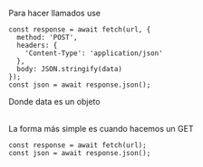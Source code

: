 Para hacer llamados use

```
const response = await fetch(url, {
  method: 'POST', 
  headers: {
    'Content-Type': 'application/json'
  },
  body: JSON.stringify(data)
});
const json = await response.json();
```
Donde data es un objeto</br></br>

La forma más simple es cuando hacemos un GET

```
const response = await fetch(url);
const json = await response.json();
```
